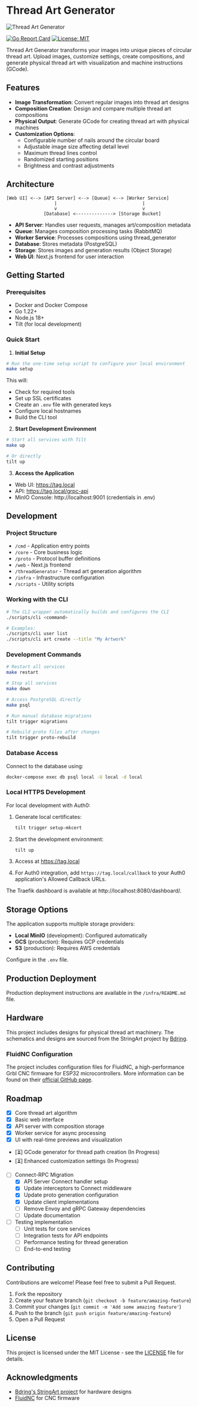 # Thread Art Generator

![Thread Art Generator](https://github.com/Damione1/thread-art-generator/assets/14912510/6b6ef9e1-9bad-4dd7-8579-17fe55ae9c13)

[![Go Report Card](https://goreportcard.com/badge/github.com/Damione1/thread-art-generator)](https://goreportcard.com/report/github.com/Damione1/thread-art-generator)
[![License: MIT](https://img.shields.io/badge/License-MIT-yellow.svg)](https://opensource.org/licenses/MIT)

Thread Art Generator transforms your images into unique pieces of circular thread art. Upload images, customize settings, create compositions, and generate physical thread art with visualization and machine instructions (GCode).

## Features

- **Image Transformation**: Convert regular images into thread art designs
- **Composition Creation**: Design and compare multiple thread art compositions
- **Physical Output**: Generate GCode for creating thread art with physical machines
- **Customization Options**:
  - Configurable number of nails around the circular board
  - Adjustable image size affecting detail level
  - Maximum thread lines control
  - Randomized starting positions
  - Brightness and contrast adjustments

## Architecture

```
[Web UI] <--> [API Server] <--> [Queue] <--> [Worker Service]
                  |                                |
                  v                                v
              [Database] <--------------> [Storage Bucket]
```

- **API Server**: Handles user requests, manages art/composition metadata
- **Queue**: Manages composition processing tasks (RabbitMQ)
- **Worker Service**: Processes compositions using thread_generator
- **Database**: Stores metadata (PostgreSQL)
- **Storage**: Stores images and generation results (Object Storage)
- **Web UI**: Next.js frontend for user interaction

## Getting Started

### Prerequisites

- Docker and Docker Compose
- Go 1.22+
- Node.js 18+
- Tilt (for local development)

### Quick Start

1. **Initial Setup**

```bash
# Run the one-time setup script to configure your local environment
make setup
```

This will:

- Check for required tools
- Set up SSL certificates
- Create an `.env` file with generated keys
- Configure local hostnames
- Build the CLI tool

2. **Start Development Environment**

```bash
# Start all services with Tilt
make up

# Or directly
tilt up
```

3. **Access the Application**

- Web UI: https://tag.local
- API: https://tag.local/grpc-api
- MinIO Console: http://localhost:9001 (credentials in .env)

## Development

### Project Structure

- `/cmd` - Application entry points
- `/core` - Core business logic
- `/proto` - Protocol buffer definitions
- `/web` - Next.js frontend
- `/threadGenerator` - Thread art generation algorithm
- `/infra` - Infrastructure configuration
- `/scripts` - Utility scripts

### Working with the CLI

```bash
# The CLI wrapper automatically builds and configures the CLI
./scripts/cli <command>

# Examples:
./scripts/cli user list
./scripts/cli art create --title "My Artwork"
```

### Development Commands

```bash
# Restart all services
make restart

# Stop all services
make down

# Access PostgreSQL directly
make psql

# Run manual database migrations
tilt trigger migrations

# Rebuild proto files after changes
tilt trigger proto-rebuild
```

### Database Access

Connect to the database using:

```bash
docker-compose exec db psql local -U local -d local
```

### Local HTTPS Development

For local development with Auth0:

1. Generate local certificates:

   ```bash
   tilt trigger setup-mkcert
   ```

2. Start the development environment:

   ```bash
   tilt up
   ```

3. Access at https://tag.local

4. For Auth0 integration, add `https://tag.local/callback` to your Auth0 application's Allowed Callback URLs.

The Traefik dashboard is available at http://localhost:8080/dashboard/.

## Storage Options

The application supports multiple storage providers:

- **Local MinIO** (development): Configured automatically
- **GCS** (production): Requires GCP credentials
- **S3** (production): Requires AWS credentials

Configure in the `.env` file.

## Production Deployment

Production deployment instructions are available in the `/infra/README.md` file.

## Hardware

This project includes designs for physical thread art machinery. The schematics and designs are sourced from the StringArt project by [Bdring](https://github.com/bdring/StringArt).

### FluidNC Configuration

The project includes configuration files for FluidNC, a high-performance Grbl CNC firmware for ESP32 microcontrollers. More information can be found on their [official GitHub page](https://github.com/bdring/FluidNC).

## Roadmap

- [x] Core thread art algorithm
- [x] Basic web interface
- [x] API server with composition storage
- [x] Worker service for async processing
- [x] UI with real-time previews and visualization
- [⏳] GCode generator for thread path creation (In Progress)
- [⏳] Enhanced customization settings (In Progress)
- [ ] Connect-RPC Migration
  - [x] API Server Connect handler setup
  - [x] Update interceptors to Connect middleware
  - [x] Update proto generation configuration
  - [x] Update client implementations
  - [ ] Remove Envoy and gRPC Gateway dependencies
  - [ ] Update documentation
- [ ] Testing implementation
  - [ ] Unit tests for core services
  - [ ] Integration tests for API endpoints
  - [ ] Performance testing for thread generation
  - [ ] End-to-end testing

## Contributing

Contributions are welcome! Please feel free to submit a Pull Request.

1. Fork the repository
2. Create your feature branch (`git checkout -b feature/amazing-feature`)
3. Commit your changes (`git commit -m 'Add some amazing feature'`)
4. Push to the branch (`git push origin feature/amazing-feature`)
5. Open a Pull Request

## License

This project is licensed under the MIT License - see the [LICENSE](LICENSE) file for details.

## Acknowledgments

- [Bdring's StringArt project](https://github.com/bdring/StringArt) for hardware designs
- [FluidNC](https://github.com/bdring/FluidNC) for CNC firmware
